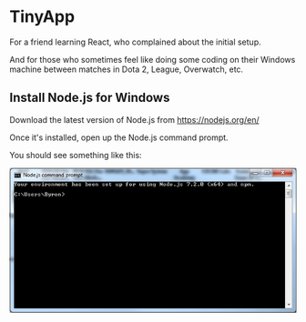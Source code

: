 # TinyApp
For a friend learning React, who complained about the initial setup.

And for those who sometimes feel like doing some coding on their Windows machine
between matches in Dota 2, League, Overwatch, etc.

## Install Node.js for Windows
Download the latest version of Node.js from https://nodejs.org/en/

Once it's installed, open up the Node.js command prompt.

You should see something like this:

![Alt Text](https://github.com/byronsha/TinyApp/raw/master/images/node_command_prompt.png)
